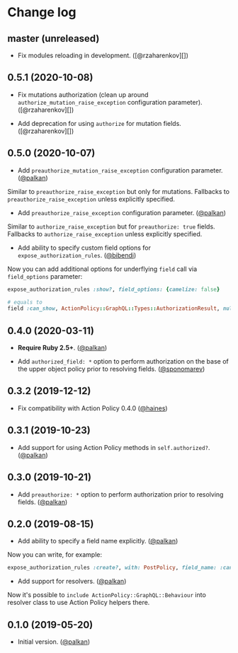# Change log

## master (unreleased)

- Fix modules reloading in development. ([@rzaharenkov][])

## 0.5.1 (2020-10-08)

- Fix mutations authorization (clean up around `authorize_mutation_raise_exception` configuration parameter). ([@rzaharenkov][])

- Add deprecation for using `authorize` for mutation fields. ([@rzaharenkov][])

## 0.5.0 (2020-10-07)

- Add `preauthorize_mutation_raise_exception` configuration parameter. ([@palkan][])

Similar to `preauthorize_raise_exception` but only for mutations.
Fallbacks to `preauthorize_raise_exception` unless explicitly specified.

- Add `preauthorize_raise_exception` configuration parameter. ([@palkan][])

Similar to `authorize_raise_exception` but for `preauthorize: true` fields.
Fallbacks to `authorize_raise_exception` unless explicitly specified.

- Add ability to specify custom field options for `expose_authorization_rules`. ([@bibendi][])

Now you can add additional options for underflying `field` call via `field_options` parameter:

```ruby
expose_authorization_rules :show?, field_options: {camelize: false}

# equals to
field :can_show, ActionPolicy::GraphQL::Types::AuthorizationResult, null: false, camelize: false
```

## 0.4.0 (2020-03-11)

- **Require Ruby 2.5+**. ([@palkan][])

- Add `authorized_field: *` option to perform authorization on the base of the upper object policy prior to resolving fields. ([@sponomarev][])

## 0.3.2 (2019-12-12)

- Fix compatibility with Action Policy 0.4.0 ([@haines][])

## 0.3.1 (2019-10-23)

- Add support for using Action Policy methods in `self.authorized?`. ([@palkan][])

## 0.3.0 (2019-10-21)

- Add `preauthorize: *` option to perform authorization prior to resolving fields. ([@palkan][])

## 0.2.0 (2019-08-15)

- Add ability to specify a field name explicitly. ([@palkan][])

Now you can write, for example:

```ruby
expose_authorization_rules :create?, with: PostPolicy, field_name: :can_create_post
```

- Add support for resolvers. ([@palkan][])

Now it's possible to `include ActionPolicy::GraphQL::Behaviour` into resolver class to use
Action Policy helpers there.

## 0.1.0 (2019-05-20)

- Initial version. ([@palkan][])

[@palkan]: https://github.com/palkan
[@haines]: https://github.com/haines
[@sponomarev]: https://github.com/sponomarev
[@bibendi]: https://github.com/bibendi
